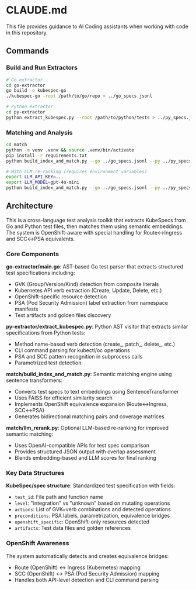 # CLAUDE.md

This file provides guidance to AI Coding assistants when working with code in this repository.

## Commands

### Build and Run Extractors
```bash
# Go extractor
cd go-extractor
go build -o kubespec-go
./kubespec-go -root /path/to/go/repo > ../go_specs.jsonl

# Python extractor  
cd py-extractor
python extract_kubespec.py --root /path/to/python/tests > ../py_specs.jsonl
```

### Matching and Analysis
```bash
cd match
python -m venv .venv && source .venv/bin/activate
pip install -r requirements.txt
python build_index_and_match.py --go ../go_specs.jsonl --py ../py_specs.jsonl --out report.csv --cov coverage_matrix.csv

# With LLM re-ranking (requires environment variables)
export LLM_API_KEY=...
export LLM_MODEL=gpt-4o-mini
python build_index_and_match.py --go ../go_specs.jsonl --py ../py_specs.jsonl --out report.csv --llm
```

## Architecture

This is a cross-language test analysis toolkit that extracts KubeSpecs from Go and Python test files, then matches them using semantic embeddings. The system is OpenShift-aware with special handling for Route↔Ingress and SCC↔PSA equivalents.

### Core Components

**go-extractor/main.go**: AST-based Go test parser that extracts structured test specifications including:
- GVK (Group/Version/Kind) detection from composite literals
- Kubernetes API verb extraction (Create, Update, Delete, etc.)
- OpenShift-specific resource detection
- PSA (Pod Security Admission) label extraction from namespace manifests
- Test artifacts and golden files discovery

**py-extractor/extract_kubespec.py**: Python AST visitor that extracts similar specifications from Python tests:
- Method name-based verb detection (create_, patch_, delete_, etc.)
- CLI command parsing for kubectl/oc operations
- PSA and SCC pattern recognition in subprocess calls
- Parametrized test detection

**match/build_index_and_match.py**: Semantic matching engine using sentence transformers:
- Converts test specs to text embeddings using SentenceTransformer
- Uses FAISS for efficient similarity search
- Implements OpenShift equivalence expansion (Route↔Ingress, SCC↔PSA)
- Generates bidirectional matching pairs and coverage matrices

**match/llm_rerank.py**: Optional LLM-based re-ranking for improved semantic matching:
- Uses OpenAI-compatible APIs for test spec comparison
- Provides structured JSON output with overlap assessment
- Blends embedding-based and LLM scores for final ranking

### Key Data Structures

**KubeSpec/spec structure**: Standardized test specification with fields:
- `test_id`: File path and function name
- `level`: "integration" vs "unknown" based on mutating operations
- `actions`: List of GVK+verb combinations and detected operations
- `preconditions`: PSA labels, parametrization, equivalence bridges
- `openshift_specific`: OpenShift-only resources detected
- `artifacts`: Test data files and golden references

### OpenShift Awareness

The system automatically detects and creates equivalence bridges:
- Route (OpenShift) ↔ Ingress (Kubernetes) mapping
- SCC (OpenShift) ↔ PSA (Pod Security Admission) mapping
- Handles both API-level detection and CLI command parsing
